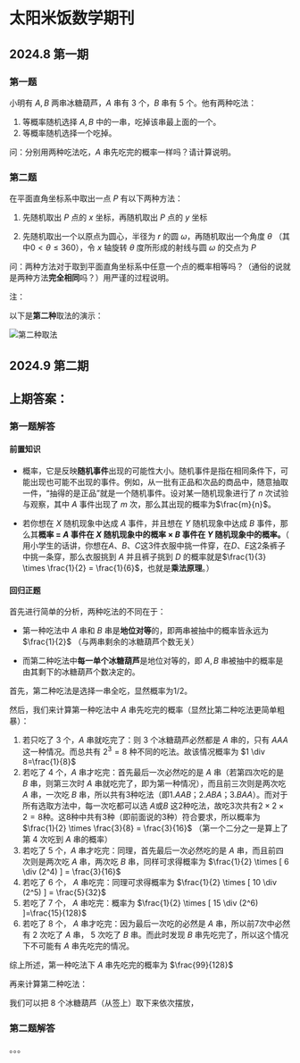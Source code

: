# 太阳米饭数学期刊

## 2024.8 第一期

### 第一题

小明有 $A,B$ 两串冰糖葫芦，$A$ 串有 $3$ 个，$B$ 串有 $5$ 个。他有两种吃法：

1. 等概率随机选择 $A,B$ 中的一串，吃掉该串最上面的一个。
2. 等概率随机选择一个吃掉。

问：分别用两种吃法吃，$A$ 串先吃完的概率一样吗？请计算说明。



### 第二题

在平面直角坐标系中取出一点 $P$ 有以下两种方法：

1. 先随机取出 $P$ 点的 $x$ 坐标，再随机取出 $P$ 点的 $y$ 坐标

2. 先随机取出一个以原点为圆心，半径为 $r$ 的圆 $\omega$，再随机取出一个角度 $\theta$ （其中$0< \theta \le 360$），令 $x$ 轴旋转 $\theta$ 度所形成的射线与圆 $\omega$ 的交点为 $P$

问：两种方法对于取到平面直角坐标系中任意一个点的概率相等吗？（通俗的说就是两种方法**完全相同**吗？）用严谨的过程说明。

注：

以下是**第二种**取法的演示：

![第二种取法](https://cdn.luogu.com.cn/upload/image_hosting/30axh7op.png)



## 2024.9 第二期

## 上期答案：

### 第一题解答

#### 前置知识

- 概率，它是反映**随机事件**出现的可能性大小。随机事件是指在相同条件下，可能出现也可能不出现的事件。例如，从一批有正品和次品的商品中，随意抽取一件，“抽得的是正品”就是一个随机事件。设对某一随机现象进行了 $n$ 次试验与观察，其中 $A$ 事件出现了 $m$ 次，那么其出现的概率为$\frac{m}{n}$。

- 若你想在 $X$ 随机现象中达成 $A$ 事件，并且想在 $Y$ 随机现象中达成 $B$ 事件，那么其**概率 = $A$ 事件在 $X$ 随机现象中的概率 $\times$ $B$ 事件在 $Y$ 随机现象中的概率。**（ 用小学生的话讲，你想在$A$、$B$、$C$这$3$件衣服中挑一件穿，在$D$、$E$这$2$条裤子中挑一条穿，那么衣服挑到 $A$ 并且裤子挑到 $D$ 的概率就是$\frac{1}{3} \times \frac{1}{2} = \frac{1}{6}$，也就是**乘法原理**。）

#### 回归正题

首先进行简单的分析，两种吃法的不同在于：

- 第一种吃法中 $A$ 串和 $B$ 串是**地位对等**的，即两串被抽中的概率皆永远为 $\frac{1}{2}$ （与两串剩余的冰糖葫芦个数无关）

- 而第二种吃法中**每一单个冰糖葫芦**是地位对等的，即 $A,B$ 串被抽中的概率是由其剩下的冰糖葫芦个数决定的。

首先，第二种吃法是选择一串全吃，显然概率为1/2。

然后，我们来计算第一种吃法中 $A$ 串先吃完的概率（显然比第二种吃法更简单粗暴）：

1. 若只吃了 $3$ 个，$A$ 串就吃完了：则 $3$ 个冰糖葫芦必然都是 $A$ 串的，只有 $AAA$ 这一种情况。而总共有 $2^3=8$ 种不同的吃法。故该情况概率为 $1 \div 8=\frac{1}{8}$
2. 若吃了 $4$ 个，$A$ 串才吃完：首先最后一次必然吃的是 $A$ 串（若第四次吃的是 $B$ 串，则第三次时 $A$ 串就吃完了，即为第一种情况），而且前三次则是两次吃 $A$ 串，一次吃 $B$ 串，所以共有$3$种吃法（即$1. AAB；2 .ABA；3. BAA$）。而对于所有选取方法中，每一次吃都可以选 $A$或$B$ 这$2$种吃法，故吃$3$次共有$2\times2\times2 = 8$种。这$8$种中共有$3$种（即前面说的$3$种）符合要求，所以概率为 $\frac{1}{2} \times \frac{3}{8} = \frac{3}{16}$ （第一个二分之一是算上了第 $4$ 次吃到 $A$ 串的概率）
3. 若吃了 $5$ 个，$A$ 串才吃完：同理，首先最后一次必然吃的是 $A$ 串，而且前四次则是两次吃 $A$ 串，两次吃 $B$ 串，同样可求得概率为 $\frac{1}{2} \times [ 6 \div (2^4) ] = \frac{3}{16}$
4. 若吃了 $6$ 个， $A$ 串吃完：同理可求得概率为 $\frac{1}{2} \times [ 10 \div (2^5) ] = \frac{5}{32}$
5. 若吃了 $7$ 个， $A$ 串吃完：概率为 $\frac{1}{2} \times [ 15 \div (2^6) ]=\frac{15}{128}$ 
6. 若吃了 $8$ 个， $A$ 串才吃完：因为最后一次吃的必然是 $A$ 串，所以前7次中必然有 $2$ 次吃了 $A$ 串， $5$ 次吃了 $B$ 串。而此时发现 $B$ 串先吃完了，所以这个情况下不可能有 $A$ 串先吃完的情况。

综上所述，第一种吃法下 $A$ 串先吃完的概率为 $\frac{99}{128}$

再来计算第二种吃法：

我们可以把 $8$ 个冰糖葫芦（从签上）取下来依次摆放，

### 第二题解答

。。。
